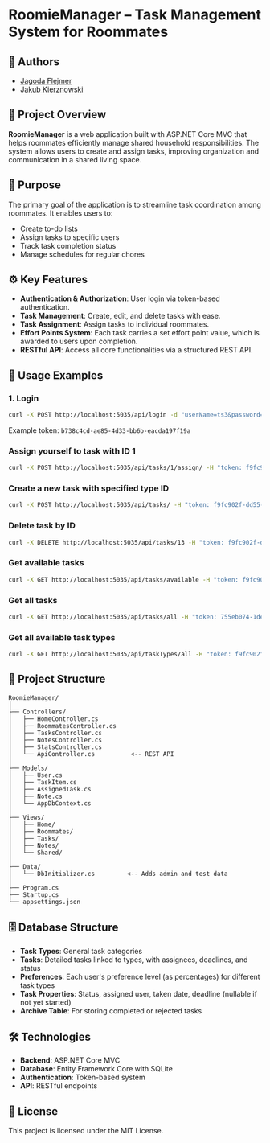 # RoomieManager – Task Management System for Roommates

## 👤 Authors

* [Jagoda Flejmer](https://github.com/jFlamer)
* [Jakub Kierznowski](https://github.com/qualv13)

## 📝 Project Overview

**RoomieManager** is a web application built with ASP.NET Core MVC that helps roommates efficiently manage shared household responsibilities. The system allows users to create and assign tasks, improving organization and communication in a shared living space.

## 🎯 Purpose

The primary goal of the application is to streamline task coordination among roommates. It enables users to:

* Create to-do lists
* Assign tasks to specific users
* Track task completion status
* Manage schedules for regular chores

## ⚙️ Key Features

* **Authentication & Authorization**: User login via token-based authentication.
* **Task Management**: Create, edit, and delete tasks with ease.
* **Task Assignment**: Assign tasks to individual roommates.
* **Effort Points System**: Each task carries a set effort point value, which is awarded to users upon completion.
* **RESTful API**: Access all core functionalities via a structured REST API.

## 🚀 Usage Examples

### 1. Login

```bash
curl -X POST http://localhost:5035/api/login -d "userName=ts3&password=ts3"
```

Example token:
`b738c4cd-ae85-4d33-bb6b-eacda197f19a`

### Assign yourself to task with ID 1

```bash
curl -X POST http://localhost:5035/api/tasks/1/assign/ -H "token: f9fc902f-dd55-4ca3-82ce-571db8226460"
```

### Create a new task with specified type ID

```bash
curl -X POST http://localhost:5035/api/tasks/ -H "token: f9fc902f-dd55-4ca3-82ce-571db8226460" -d "typeId=1"
```

### Delete task by ID

```bash
curl -X DELETE http://localhost:5035/api/tasks/13 -H "token: f9fc902f-dd55-4ca3-82ce-571db8226460"
```

### Get available tasks

```bash
curl -X GET http://localhost:5035/api/tasks/available -H "token: f9fc902f-dd55-4ca3-82ce-571db8226460"
```

### Get all tasks

```bash
curl -X GET http://localhost:5035/api/tasks/all -H "token: 755eb074-1de8-49c5-b2fa-55bb0ff42c71"
```

### Get all available task types

```bash
curl -X GET http://localhost:5035/api/taskTypes/all -H "token: f9fc902f-dd55-4ca3-82ce-571db8226460"
```

## 📂 Project Structure

```plaintext
RoomieManager/
│
├── Controllers/
│   ├── HomeController.cs
│   ├── RoommatesController.cs
│   ├── TasksController.cs
│   ├── NotesController.cs
│   ├── StatsController.cs
│   └── ApiController.cs          <-- REST API
│
├── Models/
│   ├── User.cs
│   ├── TaskItem.cs
│   ├── AssignedTask.cs
│   ├── Note.cs
│   └── AppDbContext.cs
│
├── Views/
│   ├── Home/
│   ├── Roommates/
│   ├── Tasks/
│   ├── Notes/
│   └── Shared/
│
├── Data/
│   └── DbInitializer.cs         <-- Adds admin and test data
│
├── Program.cs
├── Startup.cs
└── appsettings.json
```

## 🗄️ Database Structure

* **Task Types**: General task categories
* **Tasks**: Detailed tasks linked to types, with assignees, deadlines, and status
* **Preferences**: Each user's preference level (as percentages) for different task types
* **Task Properties**: Status, assigned user, taken date, deadline (nullable if not yet started)
* **Archive Table**: For storing completed or rejected tasks

## 🛠️ Technologies

* **Backend**: ASP.NET Core MVC
* **Database**: Entity Framework Core with SQLite
* **Authentication**: Token-based system
* **API**: RESTful endpoints

## 📄 License

This project is licensed under the MIT License.

